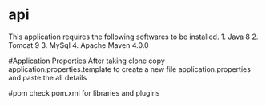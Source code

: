 # api

This application requires the following softwares to be installed.
	1. Java 8
	2. Tomcat 9
	3. MySql 
	4. Apache Maven 4.0.0
	
#Application Properties
After taking clone copy application.properties.template to create a new file application.properties and paste the all details

#pom
check pom.xml for libraries and plugins
